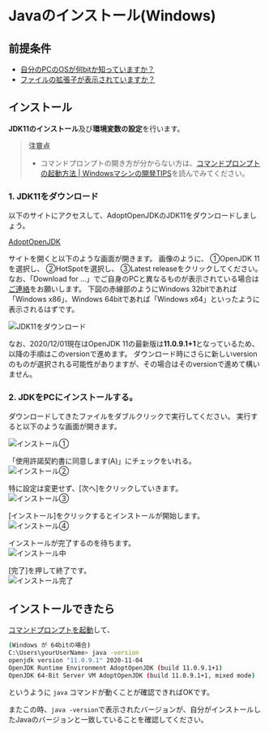 # Javaのインストール(Windows)

## 前提条件

* [自分のPCのOSが何bitか知っていますか？](preparationForWin.md#自分のpcのbit数を知っておく)
* [ファイルの拡張子が表示されていますか？](preparationForWin.md#ファイルの拡張子表示)

## インストール

**JDK11のインストール**及び**環境変数の設定**を行います。

> **注意点**
> * コマンドプロンプトの開き方が分からない方は、[コマンドプロンプトの起動方法 | Windowsマシンの開発TIPS](tipsForWin.md#コマンドプロンプトの起動方法)を読んでみてください。

### 1. JDK11をダウンロード

以下のサイトにアクセスして、AdoptOpenJDKのJDK11をダウンロードしましょう。

[AdoptOpenJDK](https://adoptopenjdk.net/index.html)

サイトを開くと以下のような画面が開きます。
画像のように、
①OpenJDK 11を選択し、
②HotSpotを選択し、
③Latest releaseをクリックしてください。
なお、「Download for ...」でご自身のPCと異なるものが表示されている場合は[ご連絡](whenYouAreStuck.md)をお願いします。
下図の赤線部のようにWindows 32bitであれば「Windows x86」、Windows 64bitであれば「Windows x64」といったように表示されるはずです。

![JDK11をダウンロード](../image/jdk_download.png)

なお、2020/12/01現在はOpenJDK 11の最新版は**11.0.9.1+1**となっているため、以降の手順はこのversionで進めます。
ダウンロード時にさらに新しいversionのものが選択される可能性がありますが、その場合はそのversionで進めて構いません。

### 2. JDKをPCにインストールする。
ダウンロードしてきたファイルをダブルクリックで実行してください。
実行すると以下のような画面が開きます。

![インストール①](../image/jdk_install1.png)

「使用許諾契約書に同意します(A)」にチェックをいれる。  
![インストール②](../image/jdk_install2.png)

特に設定は変更せず、[次へ]をクリックしていきます。  
![インストール③](../image/jdk_install3.png)

[インストール]をクリックするとインストールが開始します。  
![インストール④](../image/jdk_install4.png)

インストールが完了するのを待ちます。  
![インストール中](../image/jdk_installing.png)

[完了]を押して終了です。  
![インストール完了](../image/jdk_installed.png)


## インストールできたら

[コマンドプロンプトを起動](tipsForWin.md#コマンドプロンプトの起動方法)して、

```sh
(Windows が 64bitの場合)
C:\Users\yourUserName> java -version
openjdk version "11.0.9.1" 2020-11-04
OpenJDK Runtime Environment AdoptOpenJDK (build 11.0.9.1+1)
OpenJDK 64-Bit Server VM AdoptOpenJDK (build 11.0.9.1+1, mixed mode)
```
というように `java` コマンドが動くことが確認できればOKです。

またこの時、`java -version`で表示されたバージョンが、自分がインストールしたJavaのバージョンと一致していることを確認してください。
